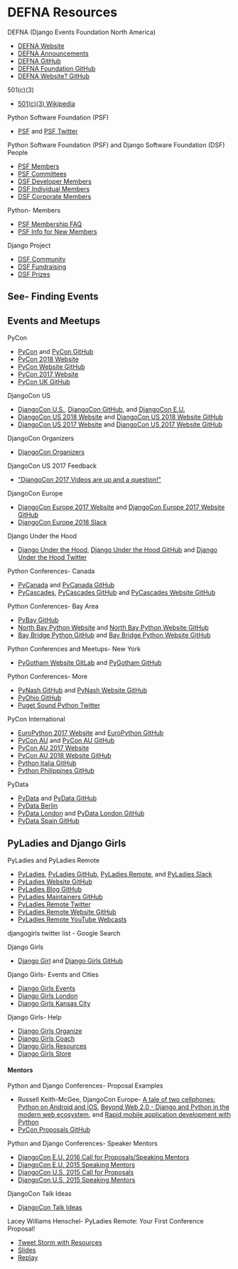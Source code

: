 # DEFNA Resources

<!--
http://ericholscher.com/blog/2017/dec/2/breaking-cliques-at-events/
http://ericholscher.com/blog/2017/aug/2/pacman-rule-conferences/ | The Pac-Man Rule at Conferences — Eric Holscher - Surfing in Kansas

https://github.com/mxsasha/lessobviouschecklist | mxsasha/lessobviouschecklist: The Less Obvious Conference Checklist

https://twitter.com/simonw/status/929022177432690689 | Simon Willison on Twitter: "Hardest part of running tutorials has always been ensuring everyone has a functioning dev environment. Anyone tried telling people “install… https://t.co/RTofV5opwN"

https://www.eventbrite.co.uk/e/djugl-tickets-25951107461 | DJUGL Tickets, Tue, 28 Jun 2016 at 19:00 | Eventbrite

http://djangoconus2017.herokuapp.com/ | Join DjangoConUS2017 on Slack!
https://github.com/avinassh/slackipy | avinassh/slackipy: Automate user invites to your Slack channel!
-->

DEFNA (Django Events Foundation North America)
* [DEFNA Website](https://www.defna.org)
* [DEFNA Announcements](https://www.defna.org/announcements)
* [DEFNA GitHub](https://github.com/DEFNA)
* [DEFNA Foundation GitHub](https://github.com/DEFNA/foundation)
* [DEFNA Website? GitHub](https://github.com/DEFNA/defna.org)

<!--
https://www.defna.org/announcements/2017/10/10/call-for-proposals-for-djangocon-2018-website | Call for Proposals for DjangoCon 2018 Website! — Django Events Foundation North America
-->

501(c)(3)
* [501(c)(3) Wikipedia](https://en.wikipedia.org/wiki/501(c)(3)_organization)

Python Software Foundation (PSF)
* [PSF](https://www.python.org/psf) and [PSF Twitter](https://twitter.com/ThePSF)

Python Software Foundation (PSF) and Django Software Foundation (DSF) People
* [PSF Members](https://www.python.org/psf/members)
* [PSF Committees](https://www.python.org/psf/committees)
* [DSF Developer Members](https://www.djangoproject.com/foundation/developer-members)
* [DSF Individual Members](https://www.djangoproject.com/foundation/individual-members)
* [DSF Corporate Members](https://www.djangoproject.com/foundation/corporate-members)

Python- Members
* [PSF Membership FAQ](https://www.python.org/psf/membership)
* [PSF Info for New Members](https://wiki.python.org/psf/Info%20for%20new%20PSF%20members)

Django Project
* [DSF Community](https://www.djangoproject.com/community)
* [DSF Fundraising](https://www.djangoproject.com/fundraising)
* [DSF Prizes](https://www.djangoproject.com/foundation/prizes)

<!--
https://twitter.com/evildmp?lang=en | Daniele Procida (@evildmp) | Twitter

https://www.djangoproject.com/weblog/ | News & Events | Django
https://www.djangoproject.com/weblog/2016/aug/17/welcome-new-DSF-members/ | Welcome to the new members of the Django Software Foundation | Weblog | Django
https://www.djangoproject.com/weblog/2017/dec/07/what-its-like-to-serve-dsf-board/ | What it's like to serve on the DSF Board | Weblog | Django
https://www.djangoproject.com/weblog/2017/nov/16/django-fellow-applicants/ | DSF calls for applicants for a Django Fellow | Weblog | Django

https://docs.google.com/forms/d/e/1FAIpQLSdvHEGCFA5AaUQEn41KBz6AhZDVkTi5uHi3gCS_yRo4eVpw1w/viewform | Join the Pycon Program Committee

http://legacy.python.org/psf/members

https://twitter.com/ThePSF/status/919971234250502144 | Python Software on Twitter: "The PSF Board of Directors meeting in Chicago - group dinner last night before the start of business! https://t.co/YWg10gSH6m"

https://www.python.org/psf/committees/ | Workgroups of the Python Software Foundation | Python Software Foundation
https://mail.python.org/mailman/listinfo | mail.python.org Mailing Lists

http://pyfound.blogspot.com
http://pyfound.blogspot.com/2016/04/run-for-2016-board-of-directors.html
http://pyfound.blogspot.com/2017/12/the-psfs-grant-program-policies-and.html | Python Software Foundation News: The PSF’s Grant Program Policies and Preferences
http://pyfound.blogspot.com/2017/10/psfs-october-board-meeting.html | Python Software Foundation News: PSF's October Board Meeting

https://wiki.python.org/moin/
https://wiki.python.org/moin/FrontPage | FrontPage - Python Wiki
https://github.com/python/psf-community-resources/issues

Grants
https://www.python.org/psf/grants/
http://pyfound.blogspot.com/2012/03/user-groups-psf-can-help-cover-your.html | Python Software Foundation News: User groups: the PSF can help cover your meetup.com fees
http://kit.pyladies.com/en/latest/prospective/ | Prospective Organizers — PyLadies Organizer Handbook
https://www.python.org/psf/committees/#grants-work-group

StartingYourUsersGroup - Python Wiki
https://wiki.python.org/moin/StartingYourUsersGroup
https://wiki.python.org/moin/LocalUserGroups
https://wiki.python.org/moin/PythonEventsCalendar#Submitting_an_Event | PythonEventsCalendar - Python Wiki

http://www.python.org/community/irc
https://www.python.org/community/workshops

https://mail.python.org/mailman/listinfo/group-organizers
https://github.com/python/community-starter-kit

https://github.com/jspittman/psf-community-resources/blob/master/meetup-usergroup-cheatsheet.md

https://mail.python.org/mailman/listinfo/group-organizers

PSF Drive
http://pyfound.blogspot.com/2017/09/improving-python-and-expanding-access.html | Python Software Foundation News: Improving Python and Expanding Access: How the PSF Uses Your Donation
https://www.python.org/psf/donations/2017-q3-drive/ | Donation & Membership Drive | Python.org

Member Site
https://github.com/python/psfmemberdotorg | python/psfmemberdotorg

https://mail.python.org/mailman/listinfo/diversity-private | Diversity-Private Info Page

https://surveys.jetbrains.com/s3/c12-python-developers-survey-2017 | Python Developers Survey 2017

https://twitter.com/betswaliszewski | Betsy Waliszewski (@betswaliszewski) | Twitter
-->

## See- Finding Events

## Events and Meetups

PyCon
* [PyCon](http://www.pycon.org) and [PyCon GitHub](https://github.com/PyCon)
* [PyCon 2018 Website](https://us.pycon.org/2018)
* [PyCon Website GitHub](https://github.com/PyCon/pycon)
* [PyCon 2017 Website](https://us.pycon.org/2017)
* [PyCon UK GitHub](https://github.com/PyconUK)

<!--
Python Events
https://github.com/python-organizers | Python Organizers
https://github.com/python-organizers/conferences/blob/master/2018.csv | conferences/2018.csv at master · python-organizers/conferences

https://gist.github.com/joshsimmons/433513c7b3a249031281d99f7df9943a
https://python-conferences.slack.com/messages/@slackbot/
https://python-confs-slack-invites.herokuapp.com/invite

https://docs.google.com/document/d/1AJronL4fzHj_evRu-SWnlSEP2dOaXG7fa3hrvAKJ6Rs/edit | PyCon Talk Template - Google Docs
https://docs.google.com/document/d/11tpuj7ZcQd9EoGdrgQuLuq0uAI9qSMeWg1d3WqgMWS0/edit | PyCon Tutorial Template - Google Docs

https://us.pycon.org/2018/dashboard/ | Dashboard | PyCon 2018 in Cleveland, Ohio
https://us.pycon.org/2018/speaking/ | Speak at PyCon | PyCon 2018 in Cleveland, Ohio
https://pycon.blogspot.com/2017/10/introducing-pycon-hatchery-program.html | Introducing the PyCon Hatchery Program
https://pycon.blogspot.com/2017/10/pycon-opens-financial-aid-applications.html | PyCon Opens Financial Aid Applications
https://us.pycon.org/2017/financial-assistance/ | https://us.pycon.org/2017/financial-assistance/
https://us.pycon.org/2018/sponsors/prospectus/ | Sponsorship Prospectus | PyCon 2018 in Cleveland, Ohio

https://www.google.com/search?q=list+of+pycons&oq=list+of+pycons&aqs=chrome..69i57.1604j0j7&sourceid=chrome&ie=UTF-8 | list of pycons - Google Search
https://tech.scrunch.com/blog/influencer-list-around-pycon/ | Influencer list around PyCon · Scrunch
https://twitter.com/mpirnat/status/729835027106762752?lang=en

http://2017.pyconuk.org
http://2017.pyconuk.org/pydata
http://2017.pyconuk.org/django-girls
http://uk.python.org/news/2017/08/23/pyconuk-keynotes-announced
https://www.google.com/search?q=pycon+list&oq=pycon+list&gs_l=psy-ab.3..0i7i30k1l2.15712.17082.0.17376.8.7.0.0.0.0.190.602.0j4.4.0....0...1.1.64.psy-ab..5.1.116.-Ey_LFVwAUI | pycon list - Google Search
http://2017.pyconuk.org/diversity-accessibility-inclusion

https://pyconuk-2016-internaldocs.readthedocs.io/en/latest/ | PyCon UK 2016 Internaldocs — PyCon UK 2016 Internaldocs 2016 documentation
-->

DjangoCon US
* [DjangoCon U.S.](http://www.djangocon.us), [DjangoCon GitHub](https://github.com/djangocon), and [DjangoCon E.U.](https://djangocon.eu) 
* [DjangoCon US 2018 Website](https://2018.djangocon.us) and [DjangoCon US 2018 Website GitHub](https://github.com/djangocon/2018.djangocon.us)
* [DjangoCon US 2017 Website](https://2017.djangocon.us/) and [DjangoCon US 2017 Website GitHub](https://github.com/djangocon/2017.djangocon.us)

<!--
https://twitter.com/JoniTrythall/following | People followed by Joni Trythall (@JoniTrythall) | Twitter
https://2017.djangocon.us/news/conference-wrap-up/ | DjangoCon US 2017: It’s a Wrap! | DjangoCon US
-->

DjangoCon Organizers
* [DjangoCon Organizers](https://groups.google.com/forum/#!forum/djangocon-organizers)

DjangoCon US 2017 Feedback
* ["DjangoCon 2017 Videos are up and a question!"](https://www.reddit.com/r/django/comments/6yio1q/djangocon_2017_videos_are_up_and_a_question)

DjangoCon Europe
* [DjangoCon Europe 2017 Website](https://2017.djangocon.eu) and [DjangoCon Europe 2017 Website GitHub](https://github.com/djangocon/2017.djangocon.eu)
* [DjangoCon Europe 2018 Slack](https://djangoconeurope18.slack.com)

Django Under the Hood
* [Django Under the Hood](https://www.djangounderthehood.com), [Django Under the Hood GitHub](https://github.com/djangounderthehood) and [Django Under the Hood Twitter](https://twitter.com/DjangoUnderHood)

<!--
https://twitter.com/stroopwafelsoc | Scrt Stroopwafel soc (@stroopwafelsoc) | Twitter

Daniele for Cardiff, Baptiste for Budapest, Iacopo for Florence, Erik for DUTH

http://heats.life/blog/2017/08/04/conferences
DjangoCon US Talks I’d Like to See: 2017 Edition | Jeff Triplett
https://jefftriplett.com/2017/django-talks-id-like-to-see
https://gist.github.com/jefftriplett/cdda63bf42c592b1a6c8 | DjangoCon Talks Ideas
https://twitter.com/djangocon/lists/speakers-2017

https://www.flickr.com/photos/144080672@N05/page3 | DjangoCon US | Flickr
https://atom509.wordpress.com/about/ | About | ATOM
https://www.instagram.com/atomimages/ | Atom Images (@atomimages) • Instagram photos and videos

https://djangoconus.slack.com
https://djangoconus2017.herokuapp.com/
https://djangoconus2017.slack.com DjangoConUS2017 Slack

https://2018.djangocon.eu/grants/ | DjangoCon Europe 2018
http://dc18.cutebit.de/ | DjangoCon Europe 2018
https://up.cutebit.de/HdwRFjub/+inline | djangoA4
https://github.com/rixx/djangocon-europe-18-blog | rixx/djangocon-europe-18-blog
https://www.djangoproject.com/weblog/2017/jul/02/djangocon-europe-2018-call-volunteers/
-->

Python Conferences- Canada
* [PyCanada](https://2017.pycon.ca) and [PyCanada GitHub](https://github.com/pyconca)
* [PyCascades](https://www.pycascades.com), [PyCascades GitHub](https://github.com/pycascades) and [PyCascades Website GitHub](https://github.com/pycascades/www.pycascades.com)

Python Conferences- Bay Area
* [PyBay GitHub](https://github.com/pybay)
* [North Bay Python Website](https://2017.northbaypython.org) and [North Bay Python Website GitHub](https://github.com/northbaypython/website)
* [Bay Bridge Python GitHub](https://github.com/baybridgepython) and [Bay Bridge Python Website GitHub](https://github.com/baybridgepython/baybridgepython.org)

Python Conferences and Meetups- New York
* [PyGotham Website GitLab](https://gitlab.com/pygotham/2017) and [PyGotham GitHub](https://github.com/PyGotham)

Python Conferences- More
* [PyNash GitHub](https://github.com/pynashorg) and [PyNash Website GitHub](https://github.com/pynashorg/pynashorg.github.com)
* [PyOhio GitHub](https://github.com/pyohio)
* [Puget Sound Python Twitter](https://twitter.com/ps_python)

<!--
http://pycascades-slack.herokuapp.com/ | Join PyCascades on Slack!
https://www.pycascades.com/news/4-speaker-announcement-guido-van-rossum
https://www.pycascades.com/speakers
https://www.papercall.io/pycascades-2018
https://docs.google.com/forms/d/e/1FAIpQLSeJMNm6XSKtlOQWvsCcEStdm4W9XtqxGYPH20D8AGkmnk8j6A/viewform
http://pycascades.us15.list-manage.com/subscribe?u=910a586d174a45ddb1125ad4e&id=675d463df8

https://www.meetup.com/nycpython/ | The New York Python Meetup Group (New York, NY) | Meetup

https://github.com/PyGotham/pygotham
https://twitter.com/PyGotham/status/916768617869598720 | PyGotham on Twitter: "Next year, #PyGotham will take place October 5-7!"
https://late.am/post/2017/09/25/pygotham-talk-voting-retrospective.html | PyGotham Talk Voting Retrospective « late.am

http://melissacollom.com/info/ | About — Melissa Collom
https://emptysqua.re/blog/coaching-for-first-time-pygotham-speakers/ | Help Me Offer Coaching to First-Time PyGotham Speakers
https://docs.google.com/forms/d/e/1FAIpQLSen_gu0eSB0qj-DpaNUsPzRBSMzrjtyjMB_0nj8vy3B_16dZg/viewform?c=0&w=1
https://www.eventbrite.com/e/pygotham-2017-tickets-26532180466

Other Events in Wiki
https://2017.northbaypython.org/wiki/ | North Bay Python Wiki - North Bay Python Wiki
https://2017.northbaypython.org/attend/business-case | North Bay Python | How to Pitch Your Manager
https://2017.northbaypython.org/program/call-for-proposals#mentorship
https://2017.northbaypython.org/sponsors/become-a-sponsor | North Bay Python | Become a Sponsor
https://2017.northbaypython.org/static/assets/northbaypython_prospectus.pdf | Sponsorship prospectus - Google Docs
https://2017.northbaypython.org/attend/accessibility-and-accommodations | North Bay Python | Accessibility and Accommodations

http://baybridgepython.org/ | The Bridge to Python across the Bay | Bay Bridge Python

https://github.com/pythonsd | San Diego Python

https://inlandnorthwest.tech/

https://slack.pyohio.org/
https://www.eventbrite.com/e/pyohio-2017-tickets-33066656259
https://pyohio.org/schedule/

https://www.papercall.io/pytexas-2017 | PaperCall.io - PyTexas 2017
https://www.meetup.com/python-web-houston/ | PyWeb Houston (Houston, TX) | Meetup

https://www.pytennessee.org/schedule | PyTennessee | Conference Schedule
https://www.pytennessee.org/ | PyTennessee | Welcome
https://www.pytennessee.org/account/login/?next=/dashboard/%3Futm_content%3Dbuffer5a9d3%26utm_medium%3Dsocial%26utm_source%3Dtwitter.com%26utm_campaign%3Dbuffer | PyTennessee | Log in

https://twitter.com/flpycon/status/905437957066240000 | Florida PyCon on Twitter: "Shiny new website with speakers and more details added! Adding more speakers and information as it is confirmed. 🍊🐍 https://t.co/SB50AjSpLf"
-->

PyCon International
* [EuroPython 2017 Website](https://ep2017.europython.eu) and [EuroPython GitHub](https://github.com/EuroPython) 
* [PyCon AU](https://pycon-au.org) and [PyCon AU GitHub](https://github.com/pyconau)
* [PyCon AU 2017 Website](https://2017.pycon-au.org)
* [PyCon AU 2018 Website GitHub](https://github.com/pyconau/2018.pycon-au.org)
* [Python Italia GitHub](https://github.com/pythonitalia)
* [Python Philippines GitHub](https://github.com/pythonph)

<!--
http://2018.geopython.net/ | GeoPython 2018

https://github.com/glasnt/pyconau-test
https://github.com/glasnt/shirts | glasnt/shirts: Campaign for DjangoCon AU 5 years of shirts sale

http://2018.pycon-au.org/news/cfst-open/ | PyCon AU 2018 | Call for Specialist Tracks is now open!
https://github.com/pyconau/2018.pycon-au.org | pyconau/2018.pycon-au.org
https://github.com/pyconau2017/website/blob/master/pinaxcon/templates/site_base.html
http://www.europython-society.org/post/167520379525/europython-2018-location-and-dates | EuroPython Society — EuroPython 2018: Location and Dates
https://ep2016.europython.eu
https://github.com/EuroPython/epcon

http://il.pycon.org/2016/about/speakers.html

https://github.com/pydelhi/conference

https://africa.python.org/en/
https://na.pycon.org/en/accommodation/ | Accommodation & travel - PyCon Namibia 2018
https://www.youtube.com/channel/UCXq7L06VgQ04xFHFG_qFh5A/videos?disable_polymer=1 | PYCON Nigeria - YouTube
https://pycon.ng Pycon Nigeria
https://za.pycon.org
-->

PyData
* [PyData](http://pydata.org) and [PyData GitHub](https://github.com/pydata)
* [PyData Berlin](https://github.com/pydataberlin)
* [PyData London](http://london.pydata.org) and [PyData London GitHub](https://github.com/PyDataLondon)
* [PyData Spain GitHub](https://github.com/python-spain)

<!--
https://twitter.com/pydata?lang=en | PyData (@PyData) | Twitter
https://www.meetup.com/pro/pydata | PyData | Meetup Pro

https://pydata.org/nyc2017/diversity-inclusion/diversity-scholarships/ | Diversity Scholarships

https://channel9.msdn.com/Events/PyData/Seattle2017
https://www.meetup.com/pydata_seattle | PyData Seattle (Bellevue, WA) | Meetup
https://www.youtube.com/user/PyDataTV/playlists | PyData - YouTube
pygotham youtube - Google Search

https://www.meetup.com/pro/pydata/?platform=hootsuite#landingSearch | PyData | Meetup Pro
https://github.com/pydata/conf_site
-->

## PyLadies and Django Girls

PyLadies and PyLadies Remote
* [PyLadies](http://www.pyladies.com), [PyLadies GitHub](https://github.com/pyladies), [PyLadies Remote](https://tlk.io/pyladiesremote), and [PyLadies Slack](http://slackin.pyladies.com)
* [PyLadies Website GitHub](https://github.com/pyladies/pyladies)
* [PyLadies Blog GitHub](https://github.com/pyladies/pyladies-blog)
* [PyLadies Maintainers GitHub](https://github.com/pyladies/pyladies-maintainers)
* [PyLadies Remote Twitter](https://twitter.com/pyladiesremote)
* [PyLadies Remote Website GitHub](https://github.com/pyladies-remote/website)
* [PyLadies Remote YouTube Webcasts](https://www.youtube.com/channel/UCyVogtilYlp1B1ZeFdnmDxQ)

djangogirls twitter list - Google Search

Django Girls
* [Django Girl](https://djangogirls.org) and [Django Girls GitHub](https://github.com/DjangoGirls) 

Django Girls- Events and Cities
* [Django Girls Events](https://djangogirls.org/events)
* [Django Girls London](https://djangogirls.org/london)
* [Django Girls Kansas City](https://djangogirls.org/kansascity)

Django Girls- Help
* [Django Girls Organize](http://organize.djangogirls.org)  
* [Django Girls Coach](http://coach.djangogirls.org)  
* [Django Girls Resources](https://github.com/DjangoGirls/resources) 
* [Django Girls Store](https://store.djangogirls.org)

<!--
http://blog.djangogirls.org
http://blog.djangogirls.org/submit
http://blog.djangogirls.org/post/137825610883/about-your-django-story

https://djangogirls.org/2016-2017/ | Django Girls Impact Report 2016-2017
https://organize.djangogirls.org/attendees/index.html | Page Not Found · GitBook

https://www.flickr.com/photos/djangogirls
https://organize.djangogirls.org/promotion/ | Promotion · Django Girls: Organizer's Guide

DjangoGirls/PyCon
* [DjangoGirls/PyCon](https://djangogirls.org/pycon)

https://djangogirls.org/pyconuk2016

https://docs.google.com/forms/d/1C1bvkk8qDR0khlH6bEAmILkbiZs6YXWvrM3ZrKZ9CE8/viewform

https://www.meetup.com/PyLadiesLondon

http://www.pyladies.com/locations/
https://github.com/search?utf8=%E2%9C%93&q=pyladies&type=
https://en.wikipedia.org/wiki/PyLadies
https://trello.com/b/zOQw7mVl/website

PyLadies Events
https://gist.github.com/econchick
https://gist.github.com/econchick/e060f3c632b92dd8f55d0338d7758680

http://remote.pyladies.com/resources

https://github.com/audreyr/lapyladies

https://github.com/PyLadies-Boston/PyLadies-Boston-Meetups

https://github.com/socalpyladies/socalpyladies.github.io
http://socalpyladies.github.io/
https://github.com/PanPacificPyLadiesConf/PPPCwebsite
https://github.com/DutchDjangoAssociation/djangovereniging.nl
-->

<!--
Diversity

https://dev.to/binarycodess/women-in-tech-we-need-you
https://github.com/erikr/lessobviouschecklist | erikr/lessobviouschecklist: The Less Obvious Conference Checklist
https://twitter.com/drnikki/status/908465327234629632 | nikki stevens on Twitter: "Python increased female speakers from 1% to 40% in 5 years. <3 <3 <3 <3 @pyladies @djangogirls major change agents in this. #OSSummit"

47% talks women
https://2017.djangocon.us/news/proposal-statistics/

https://2016.djangocon.us/diversity/ | Diversity
https://2016.djangocon.us/blog/2016/08/31/code-conduct-transparency-report-youtube-comments/
https://2016.djangocon.us/blog/2016/07/19/thank-you-diversity-sponsors/
https://2016.djangocon.us/blog/2016/07/12/django-fellow-sprint/
https://2016.djangocon.us/blog/2016/07/06/announcing-our-keynote-speakers/
https://2016.djangocon.us/blog/2016/07/01/thank-you-eldarion-eldarion-cloud/
https://2016.djangocon.us/blog/2016/06/22/day-1-orientation/
https://2016.djangocon.us/blog/2016/06/21/meet-organizers/
https://2016.djangocon.us/blog/2016/06/14/child-care-djangocon-us/
https://2016.djangocon.us/blog/2016/06/09/how-we-allocated-financial-aid/
https://2016.djangocon.us/blog/2016/06/07/assisted-listening-devices/
40% talks by women
https://2016.djangocon.us/blog/2016/05/30/early-bird-ticket-warning/

https://2015.djangocon.us/schedule/presentation/72/ | Presentation: How to Practice Inclusion and Benefit Django | DjangoCon in Austin, TX

30% talks by women
https://2015.djangocon.us/blog/2015/07/20/proposal-stats/

https://2017.pygotham.org/2017/10/11/code-of-conduct-transparency/ | Code of conduct transparency report - PyGotham 2017
-->

<!--
## Benchmarking

Benchmarking
* [Node Foundation GitHub](https://github.com/nodejs)
* [Node Foundation Events](https://nodejs.org/en/get-involved/events)
* [Mikeal Rogers](http://mikealrogers.com/) and [Mikeal Rogers GitHub](https://github.com/mikeal)

Related Organizations
Case Studies
Best Practices

https://nodejs.org/en/get-involved

https://github.com/nodejs/community-committee
https://github.com/nodejs/community-events

https://github.com/nodejs/board
https://github.com/nodejs/benchmarking
https://github.com/nodejs/education
https://github.com/nodejs/code-and-learn
https://github.com/nodejs/collaboration
https://github.com/nodejs/summit
https://github.com/nodejs/evangelism
https://github.com/nodejs/Intl

https://github.com/tc39/proposals
https://twitter.com/MylesBorins/status/908061827443064832 | sMyle on Twitter: "With that I am the new @nodejs TSC Director I look forward to representing the committee on the Board of Directors. Thank you."
https://github.com/nodejs/community-committee/issues/111
https://github.com/nodejs/TSC | nodejs/TSC: The Node.js Foundation Technical Steering Comittee
https://github.com/nodejs/getting-started | nodejs/getting-started: Getting started in Node.js!
https://medium.com/@nodejs/whats-it-like-being-on-the-node-js-foundation-board-of-directors-f9456b8b7c4d#.dcviqsox5 | What’s It Like Being on the Node.js Foundation Board of Directors? – Medium
-->

#### Mentors 

Python and Django Conferences- Proposal Examples
* Russell Keith-McGee, DjangoCon Europe- [A tale of two cellphones: Python on Android and iOS](https://gist.github.com/freakboy3742/973d1e79e6523c7de097), [Beyond Web 2.0 - Django and Python in the modern web ecosystem](https://gist.github.com/freakboy3742/cb4476bc25ff49d4553a), and [Rapid mobile application development with Python](https://gist.github.com/freakboy3742/a594fe79b16b6f3a0d7e)
* [PyCon Proposals GitHub](https://github.com/akaptur/pycon-proposals)

Python and Django Conferences- Speaker Mentors
* [DjangoCon E.U. 2016 Call for Proposals/Speaking Mentors](https://2016.djangocon.eu/cfp)  
* [DjangoCon E.U. 2015 Speaking Mentors](http://2015.djangocon.eu/proposals/speaker-mentors) 
* [DjangoCon U.S. 2015 Call for Proposals](http://2015.djangocon.us/speaking/cfp)
* [DjangoCon U.S. 2015 Speaking Mentors](https://2015.djangocon.us/speaking/mentors) 

DjangoCon Talk Ideas
* [DjangoCon Talk Ideas](https://gist.github.com/jefftriplett/cdda63bf42c592b1a6c8)

Lacey Williams Henschel- PyLadies Remote: Your First Conference Proposal!
* [Tweet Storm with Resources](https://twitter.com/laceynwilliams/status/693514103931801600)
* [Slides](https://docs.google.com/presentation/d/1vgYS-STJl9epz7_RiRGSKnnf4vYi4rtaF3zbJc8S1yA/pub?start=false&loop=false&delayms=3000&slide=id.p)
* [Replay](https://www.youtube.com/watch?v=OAQAXVU1jIo)
